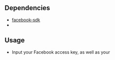 ## Dependencies ##
 - [facebook-sdk](https://github.com/pythonforfacebook/facebook-sdk)
 - 

## Usage ##
- Input your Facebook access key, as well as your